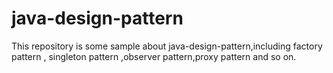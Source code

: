 # java-design-pattern
This repository is some sample about java-design-pattern,including factory pattern , singleton pattern ,observer pattern,proxy pattern and so on.
